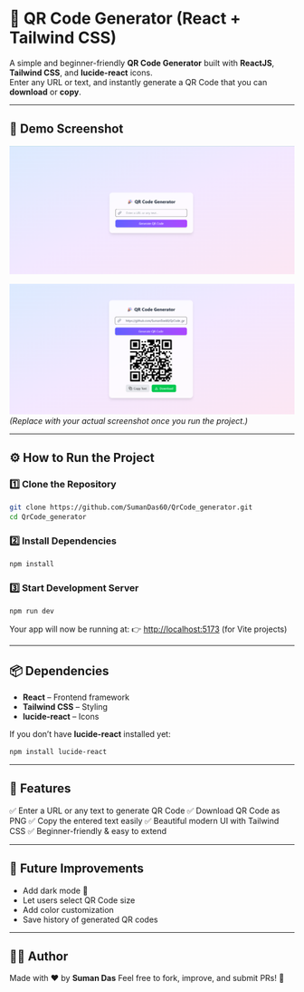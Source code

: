 # 🎉 QR Code Generator (React + Tailwind CSS)

A simple and beginner-friendly **QR Code Generator** built with **ReactJS**, **Tailwind CSS**, and **lucide-react** icons.  
Enter any URL or text, and instantly generate a QR Code that you can **download** or **copy**.

---

## 📌 Demo Screenshot
![QR Code Generator Screenshot](https://github.com/SumanDas60/QrCode_generator/blob/4823128d4298cd4d9d9fc9280207324b0b87e397/Screenshot%202025-09-15%20203228.png)  

![QR Code Generator Screenshot](https://github.com/SumanDas60/QrCode_generator/blob/4823128d4298cd4d9d9fc9280207324b0b87e397/Screenshot%202025-09-15%20205108.png)  
*(Replace with your actual screenshot once you run the project.)*

---

## ⚙️ How to Run the Project

### 1️⃣ Clone the Repository
```bash
git clone https://github.com/SumanDas60/QrCode_generator.git
cd QrCode_generator
````

### 2️⃣ Install Dependencies

```bash
npm install
```

### 3️⃣ Start Development Server

```bash
npm run dev
```

Your app will now be running at:
👉 [http://localhost:5173](http://localhost:5173) (for Vite projects)

---

## 📦 Dependencies

* **React** – Frontend framework
* **Tailwind CSS** – Styling
* **lucide-react** – Icons

If you don’t have **lucide-react** installed yet:

```bash
npm install lucide-react
```

---

## 🎯 Features

✅ Enter a URL or any text to generate QR Code
✅ Download QR Code as PNG
✅ Copy the entered text easily
✅ Beautiful modern UI with Tailwind CSS
✅ Beginner-friendly & easy to extend

---

## 🔮 Future Improvements

* Add dark mode 🌙
* Let users select QR Code size
* Add color customization
* Save history of generated QR codes

---

## 👨‍💻 Author

Made with ❤️ by **Suman Das**
Feel free to fork, improve, and submit PRs! 🚀

